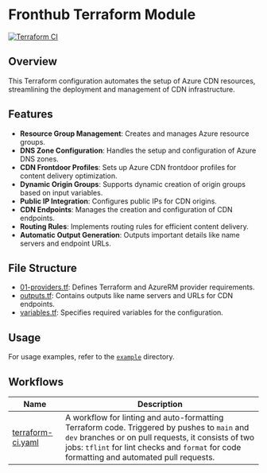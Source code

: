 # Fronthub Terraform Module

[![Terraform CI](https://github.com/PashmakGuru/terraform-azure-front-hub/actions/workflows/terraform-ci.yaml/badge.svg)](https://github.com/PashmakGuru/terraform-azure-front-hub/actions/workflows/terraform-ci.yaml)

## Overview
This Terraform configuration automates the setup of Azure CDN resources, streamlining the deployment and management of CDN infrastructure.

## Features
- **Resource Group Management**: Creates and manages Azure resource groups.
- **DNS Zone Configuration**: Handles the setup and configuration of Azure DNS zones.
- **CDN Frontdoor Profiles**: Sets up Azure CDN frontdoor profiles for content delivery optimization.
- **Dynamic Origin Groups**: Supports dynamic creation of origin groups based on input variables.
- **Public IP Integration**: Configures public IPs for CDN origins.
- **CDN Endpoints**: Manages the creation and configuration of CDN endpoints.
- **Routing Rules**: Implements routing rules for efficient content delivery.
- **Automatic Output Generation**: Outputs important details like name servers and endpoint URLs.

## File Structure
- [01-providers.tf](./01-providers.tf): Defines Terraform and AzureRM provider requirements.
- [outputs.tf](./outputs.tf): Contains outputs like name servers and URLs for CDN endpoints.
- [variables.tf](./variables.tf): Specifies required variables for the configuration.

## Usage
For usage examples, refer to the [`example`](./example) directory.

## Workflows
| Name | Description |
|---|---|
| [terraform-ci.yaml](.github/workflows/terraform-ci.yaml) | A workflow for linting and auto-formatting Terraform code. Triggered by pushes to  `main` and `dev` branches or on pull requests, it consists of two jobs: `tflint` for lint checks and  `format` for code formatting and automated pull requests. |
